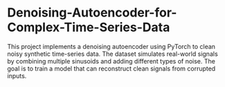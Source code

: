 # Denoising-Autoencoder-for-Complex-Time-Series-Data
This project implements a denoising autoencoder using PyTorch to clean noisy synthetic time-series data. The dataset simulates real-world signals by combining multiple sinusoids and adding different types of noise. The goal is to train a model that can reconstruct clean signals from corrupted inputs.

